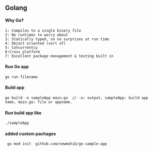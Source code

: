 ## Golang

#### Why Go?

    1: Compiles to a single binary file
    2: No runtimes to worry about
    3: Statically typed, so no surprises at run time
    4: Object oriented (sort of)
    5: Concurrentcy
    6:Cross platform
    7: Excellent package management & testing built in


#### Run Go app
    go run filename
#### Build app
    go build -o sampleApp main.go  // -o: output, sampleApp: build app name, main.go: file or appname.
#### Run build app like
    ./sampleApp
#### added custom pachages
     go mod init  github.com/newmohib/go-sample-app
#### 
